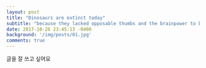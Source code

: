 ```yaml
---
layout: post
title: "Dinosaurs are extinct today"
subtitle: "because they lacked opposable thumbs and the brainpower to build a space program."
date: 2017-10-26 23:45:13 -0400
background: '/img/posts/01.jpg'
comments: true
---
```


글을 잘 쓰고 싶어요